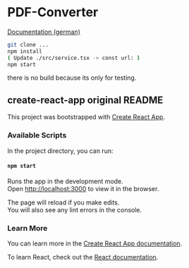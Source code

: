 
# PDF-Converter

[Documentation (german)](https://www.novacapta.de/details/PDF-Konverter_in_Power_Automate)

```bash
git clone ...
npm install
( Update ./src/service.tsx -> const url: )
npm start
```

there is no build because its only for testing.

## create-react-app original README

This project was bootstrapped with [Create React App](https://github.com/facebook/create-react-app).

### Available Scripts

In the project directory, you can run:

#### `npm start`

Runs the app in the development mode.<br />
Open [http://localhost:3000](http://localhost:3000) to view it in the browser.

The page will reload if you make edits.<br />
You will also see any lint errors in the console.

### Learn More

You can learn more in the [Create React App documentation](https://facebook.github.io/create-react-app/docs/getting-started).

To learn React, check out the [React documentation](https://reactjs.org/).
